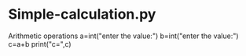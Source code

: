 # Simple-calculation.py
Arithmetic operations 
a=int("enter the value:")
b=int("enter the value:")
c=a+b
print("c=",c)
